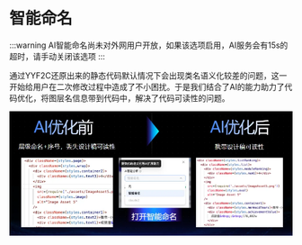 # 智能命名

:::warning
AI智能命名尚未对外网用户开放，如果该选项启用，AI服务会有15s的超时，请手动关闭该选项
:::

通过YYF2C还原出来的静态代码默认情况下会出现类名语义化较差的问题，这一开始给用户在二次修改过程中造成了不小困扰。于是我们结合了AI的能力助力了代码优化，将图层名信息带到代码中，解决了代码可读性的问题。

![alt text](./image/ai.png)


